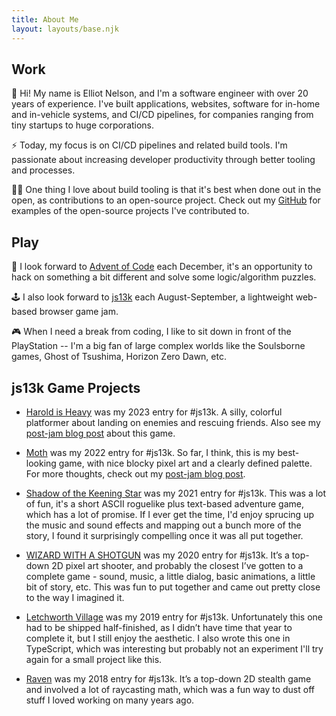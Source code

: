 ```yaml
---
title: About Me
layout: layouts/base.njk
---
```


## Work

👋 Hi! My name is Elliot Nelson, and I'm a software engineer with over 20 years of experience. I've built applications, websites, software for in-home and in-vehicle systems, and CI/CD pipelines, for companies ranging from tiny startups to huge corporations.

⚡ Today, my focus is on CI/CD pipelines and related build tools. I'm passionate about increasing developer productivity through better tooling and processes.

🧑‍💻 One thing I love about build tooling is that it's best when done out in the open, as contributions to an open-source project. Check out my [GitHub](https://github.com/elliot-nelson) for examples of the open-source projects I've contributed to.

## Play

🎄 I look forward to [Advent of Code](https://adventofcode.com/) each December, it's an opportunity to hack on something a bit different and solve some logic/algorithm puzzles.

🕹️ I also look forward to [js13k](https://js13kgames.com/) each August-September, a lightweight web-based browser game jam.

🎮 When I need a break from coding, I like to sit down in front of the PlayStation -- I'm a big fan of large complex worlds like the Soulsborne games, Ghost of Tsushima, Horizon Zero Dawn, etc.

## js13k Game Projects

* [Harold is Heavy](https://github.com/elliot-nelson/js13k-2023-harold-is-heavy) was my 2023 entry for #js13k. A silly, colorful platformer about landing on enemies and rescuing friends. Also see my [post-jam blog post](/posts/making-of-js13k-2023-harold-is-heavy) about this game.

* [Moth](https://github.com/elliot-nelson/js13k-2022-moth) was my 2022 entry for #js13k. So far, I think, this is my best-looking game, with nice blocky pixel art and a clearly defined palette. For more thoughts, check out my [post-jam blog post](/posts/making-of-js13k-2022-moth/).

* [Shadow of the Keening Star](https://github.com/elliot-nelson/js13k-2021-keening-star) was my 2021 entry for #js13k. This was a lot of fun, it's a short ASCII roguelike plus text-based adventure game, which has a lot of promise. If I ever get the time, I'd enjoy sprucing up the music and sound effects and mapping out a bunch more of the story, I found it surprisingly compelling once it was all put together.

* [WIZARD WITH A SHOTGUN](https://github.com/elliot-nelson/js13k-2020-wizard-with-a-shotgun) was my 2020 entry for #js13k. It’s a top-down 2D pixel art shooter, and probably the closest I’ve gotten to a complete game - sound, music, a little dialog, basic animations, a little bit of story, etc. This was fun to put together and came out pretty close to the way I imagined it.

* [Letchworth Village](https://github.com/elliot-nelson/js13k-2019-letchworth-village) was my 2019 entry for #js13k. Unfortunately this one had to be shipped half-finished, as I didn’t have time that year to complete it, but I still enjoy the aesthetic. I also wrote this one in TypeScript, which was interesting but probably not an experiment I'll try again for a small project like this.

* [Raven](https://github.com/elliot-nelson/js13k-2018-raven) was my 2018 entry for #js13k. It’s a top-down 2D stealth game and involved a lot of raycasting math, which was a fun way to dust off stuff I loved working on many years ago.
